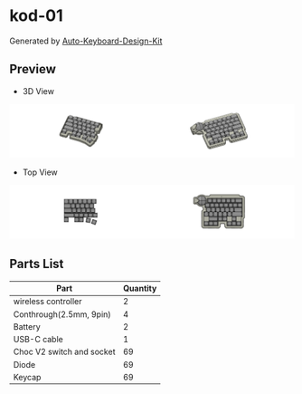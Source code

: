 # kod-01

Generated by [Auto-Keyboard-Design-Kit](https://auto-kdk.pages.dev/)

## Preview

- 3D View

![Case Preview](images/kod-01-case-preview.png)

- Top View

![Top View](images/kod-01-top-view.png)

## Parts List

|Part|Quantity|
|---|---|
|wireless controller|2|
|Conthrough(2.5mm, 9pin)|4|
|Battery|2|
USB-C cable|1|
|Choc V2 switch and socket|69|
|Diode|69|
|Keycap|69|

